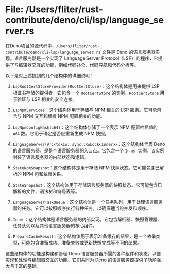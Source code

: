 # File: /Users/fliter/rust-contribute/deno/cli/lsp/language_server.rs

在Deno项目的源代码中，`/Users/fliter/rust-contribute/deno/cli/lsp/language_server.rs` 文件是 Deno 的语言服务器实现。语言服务器是一个实现了 Language Server Protocol（LSP）的程序，它提供了与编辑器交互的功能，例如代码补全、代码导航和代码分析等。

以下是对上述提到的几个结构体的详细说明：

1. `LspRootCertStoreProvider(RootCertStore)`：这个结构体是用来提供 LSP 根证书存储的提供者，它包含一个 `RootCertStore` 的实例。`RootCertStore` 用于验证与 LSP 相关的安全连接。

2. `LspNpmServices`：这个结构体用于存储与 NPM 相关的 LSP 服务。它可能包含与 NPM 交互和解析 NPM 配置相关的功能。

3. `LspNpmConfigHash(u64)`：这个结构体存储了一个表示 NPM 配置哈希值的 `u64` 数。它用于确定是否应重新生成 NPM 快照。

4. `LanguageServer(Arc<tokio::sync::RwLock<Inner>>`：这个结构体代表 Deno 的语言服务器，是整个语言服务器的入口点。它包含一个 `Inner` 实例，该实例封装了语言服务器的内部状态和逻辑。

5. `StateNpmSnapshot`：这个结构体是用于存储 NPM 快照状态。它可能包含已解析的 NPM 包和依赖关系。

6. `StateSnapshot`：这个结构体用于存储语言服务器的快照状态。它可能包含已解析的文件、语法树和符号表等。

7. `LanguageServerTaskQueue`：这个结构体是一个任务队列，用于处理语言服务器的任务。它可以按照顺序执行各种任务，以确保适当的并发和顺序。

8. `Inner`：这个结构体是语言服务器的内部实现。它包含解析器、快照管理器、任务队列以及其他语言服务器的核心组件。

9. `PrepareCacheResult`：这个结构体用于表示准备缓存的结果，是一个枚举类型，可能包含准备成功、准备失败或更新快照完成等不同的结果。

这些结构体的功能是构建和管理 Deno 语言服务器所需的各种组件和状态，以便实现和处理与编辑器交互的功能。它们共同为 Deno 的语言服务器提供了功能强大且丰富的基础。

